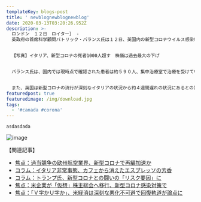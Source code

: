 ```yaml
---
templateKey: blogs-post
title: ' newblognewblognewblog'
date: 2020-03-13T03:20:26.952Z
description: >-
  ロンドン　１２日　ロイター］ -
  英政府の首席科学顧問パトリック・バランス氏は１２日、英国内の新型コロナウイルス感染総数が現時点で最大１万人に達している公算が大きいとの認識を示した。


  【写真】イタリア、新型コロナの死者1000人超す　株価は過去最大の下げ


  バランス氏は、国内では現時点で確認された患者は約５９０人、集中治療室で治療を受けているのは２０人超とした上で、「これを基に実際の総数を算出すれば５０００─１万人が感染している公算が大きい」と述べた。


  また、英国は新型コロナの流行が深刻なイタリアの状況から約４週間遅れの状況にあるとの認識を示した。
featuredpost: true
featuredimage: /img/download.jpg
tags:
  - '#canada #corona'
---
```



```
asdasdada
```

![image](/img/download.jpg "image")

【関連記事】

* [焦点：過当競争の欧州航空業界、新型コロナで再編加速か](https://rdsig.yahoo.co.jp/media/news/rd_tool/reut/articles/cn/RV=1/RE=1585279288/RH=cmRzaWcueWFob28uY28uanA-/RB=/RU=aHR0cHM6Ly9qcC5yZXV0ZXJzLmNvbS9hcnRpY2xlL2FpcmxpbmUtZXVyb3BlLWlkSlBLQk4yMFgwVEk_cnBjPTEyMg--/RS=%5EADAAY.8wqvdOYQvu6DNChn3SA4FEd4-;_ylt=A7dPiqQ4_GpeRQkAHYcBl.Z7;_ylu=X3oDMWFvZTdkMG9qBHBvcwMxBHJsX3RpdGxlA.eEpueCue.8mumBjuW9k.ertuS6ieOBruasp.W3nuiIquepuualreeVjOOAgeaWsOWei.OCs.ODreODiuOBp.WGjee3qOWKoOmAn.OBiwRybF91cmwDaHR0cHM6Ly9qcC5yZXV0ZXJzLmNvbS9hcnRpY2xlL2FpcmxpbmUtZXVyb3BlLWlkSlBLQk4yMFgwVEk_cnBjPTEyMgRzZWMDcmVsYXRlZARzbGsDcGMEdGl0bGUD6Iux44CB5paw5Z6L44Kz44Ot44OK5oSf5p.T6ICF44Gv5pyA5aSnMeS4h.S6uuOBruWPr.iDveaAp..8neaUv.W6nOmmluW4reenkeWtpumhp.WVjwR1cmwDaHR0cHM6Ly9oZWFkbGluZXMueWFob28uY28uanAvaGw_YT0yMDIwMDMxMy0wMDAwMDAxMi1yZXV0LWNu)
* [コラム：イタリア非常事態、カフェから消えたエスプレッソの芳香](https://rdsig.yahoo.co.jp/media/news/rd_tool/reut/articles/cn/RV=1/RE=1585279288/RH=cmRzaWcueWFob28uY28uanA-/RB=/RU=aHR0cHM6Ly9qcC5yZXV0ZXJzLmNvbS9hcnRpY2xlL2JyZWFraW5ndmlld3MtaXRhbHktZGFpbHlsaWZlLWlkSlBLQk4yMFowSUg_cnBjPTEyMg--/RS=%5EADAwhQY03ZxOR2bhQbx963Ko4lmtSk-;_ylt=A7dPiqQ4_GpeRQkAHocBl.Z7;_ylu=X3oDMWJqZ2FucXBtBHBvcwMyBHJsX3RpdGxlA.OCs.ODqeODoO.8muOCpOOCv.ODquOCoumdnuW4uOS6i.aFi.OAgeOCq.ODleOCp.OBi.OCiea2iOOBiOOBn.OCqOOCueODl.ODrOODg.OCveOBruiKs.mmmQRybF91cmwDaHR0cHM6Ly9qcC5yZXV0ZXJzLmNvbS9hcnRpY2xlL2JyZWFraW5ndmlld3MtaXRhbHktZGFpbHlsaWZlLWlkSlBLQk4yMFowSUg_cnBjPTEyMgRzZWMDcmVsYXRlZARzbGsDcGMEdGl0bGUD6Iux44CB5paw5Z6L44Kz44Ot44OK5oSf5p.T6ICF44Gv5pyA5aSnMeS4h.S6uuOBruWPr.iDveaAp..8neaUv.W6nOmmluW4reenkeWtpumhp.WVjwR1cmwDaHR0cHM6Ly9oZWFkbGluZXMueWFob28uY28uanAvaGw_YT0yMDIwMDMxMy0wMDAwMDAxMi1yZXV0LWNu)
* [コラム：トランプ氏、新型コロナとの闘いの「リスク要因」に](https://rdsig.yahoo.co.jp/media/news/rd_tool/reut/articles/cn/RV=1/RE=1585279288/RH=cmRzaWcueWFob28uY28uanA-/RB=/RU=aHR0cHM6Ly9qcC5yZXV0ZXJzLmNvbS9hcnRpY2xlL3RydW1wLWNvcm9uYXZpcnVzLWJyZWFraW5ndmlld3MtaWRKUEtCTjIwWjBNVD9ycGM9MTIy/RS=%5EADABqQ.1RzQc8ubsP6RgurYhwwKwow-;_ylt=A7dPiqQ4_GpeRQkAH4cBl.Z7;_ylu=X3oDMWJmNWo0ZjBrBHBvcwMzBHJsX3RpdGxlA.OCs.ODqeODoO.8muODiOODqeODs.ODl.awj.OAgeaWsOWei.OCs.ODreODiuOBqOOBrumXmOOBhOOBruOAjOODquOCueOCr.imgeWboOOAjeOBqwRybF91cmwDaHR0cHM6Ly9qcC5yZXV0ZXJzLmNvbS9hcnRpY2xlL3RydW1wLWNvcm9uYXZpcnVzLWJyZWFraW5ndmlld3MtaWRKUEtCTjIwWjBNVD9ycGM9MTIyBHNlYwNyZWxhdGVkBHNsawNwYwR0aXRsZQPoi7HjgIHmlrDlnovjgrPjg63jg4rmhJ_mn5PogIXjga_mnIDlpKcx5LiH5Lq644Gu5Y.v6IO95oCn77yd5pS_5bqc6aaW5bit56eR5a2m6aGn5ZWPBHVybANodHRwczovL2hlYWRsaW5lcy55YWhvby5jby5qcC9obD9hPTIwMjAwMzEzLTAwMDAwMDEyLXJldXQtY24-)
* [焦点：米企業が「仮想」株主総会へ移行、新型コロナ感染対策で](https://rdsig.yahoo.co.jp/media/news/rd_tool/reut/articles/cn/RV=1/RE=1585279288/RH=cmRzaWcueWFob28uY28uanA-/RB=/RU=aHR0cHM6Ly9qcC5yZXV0ZXJzLmNvbS9hcnRpY2xlL3VzLWNvbXBhbnktbWVldGluZy1pZEpQS0JOMjBaMDc4P3JwYz0xMjI-/RS=%5EADAMHJPOWuJLw27wZKCKJ.sSVulPb4-;_ylt=A7dPiqQ4_GpeRQkAIIcBl.Z7;_ylu=X3oDMWI1Y2JhM2ZpBHBvcwM0BHJsX3RpdGxlA.eEpueCue.8muexs.S8gealreOBjOOAjOS7ruaDs.OAjeagquS4u.e3j.S8muOBuOenu.ihjOOAgeaWsOWei.OCs.ODreODiuaEn.afk.WvvuetluOBpwRybF91cmwDaHR0cHM6Ly9qcC5yZXV0ZXJzLmNvbS9hcnRpY2xlL3VzLWNvbXBhbnktbWVldGluZy1pZEpQS0JOMjBaMDc4P3JwYz0xMjIEc2VjA3JlbGF0ZWQEc2xrA3BjBHRpdGxlA.iLseOAgeaWsOWei.OCs.ODreODiuaEn.afk.iAheOBr.acgOWkpzHkuIfkurrjga7lj6_og73mgKfvvJ3mlL_lupzpppbluK3np5HlrabpoafllY8EdXJsA2h0dHBzOi8vaGVhZGxpbmVzLnlhaG9vLmNvLmpwL2hsP2E9MjAyMDAzMTMtMDAwMDAwMTItcmV1dC1jbg--)
* [焦点：「Ｖ字かＵ字か」、米経済は深刻な悪化不可避で回復軌道が論点に](https://rdsig.yahoo.co.jp/media/news/rd_tool/reut/articles/cn/RV=1/RE=1585279288/RH=cmRzaWcueWFob28uY28uanA-/RB=/RU=aHR0cHM6Ly9qcC5yZXV0ZXJzLmNvbS9hcnRpY2xlL2Nvcm9uYXZpcnVzLXNoaWZ0cy11cy1yZWNlc3Npb24tZGViYXRlLWlkSlBLQk4yMFowOVM_cnBjPTEyMg--/RS=%5EADA0r2RYS3DicnCRkkMaxz46y8LJxM-;_ylt=A7dPiqQ4_GpeRQkAIYcBl.Z7;_ylu=X3oDMWM1NDMyNDJpBHBvcwM1BHJsX3RpdGxlA.eEpueCue.8muOAjO.8tuWtl.OBi..8teWtl.OBi.OAjeOAgeexs.e1jOa4iOOBr.a3seWIu.OBquaCquWMluS4jeWPr.mBv.OBp.WbnuW.qei7jOmBk.OBjOirlueCueOBqwRybF91cmwDaHR0cHM6Ly9qcC5yZXV0ZXJzLmNvbS9hcnRpY2xlL2Nvcm9uYXZpcnVzLXNoaWZ0cy11cy1yZWNlc3Npb24tZGViYXRlLWlkSlBLQk4yMFowOVM_cnBjPTEyMgRzZWMDcmVsYXRlZARzbGsDcGMEdGl0bGUD6Iux44CB5paw5Z6L44Kz44Ot44OK5oSf5p.T6ICF44Gv5pyA5aSnMeS4h.S6uuOBruWPr.iDveaAp..8neaUv.W6nOmmluW4reenkeWtpumhp.WVjwR1cmwDaHR0cHM6Ly9oZWFkbGluZXMueWFob28uY28uanAvaGw_YT0yMDIwMDMxMy0wMDAwMDAxMi1yZXV0LWNu)
